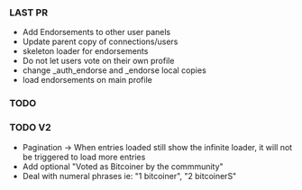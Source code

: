 ### LAST PR
- Add Endorsements to other user panels
- Update parent copy of connections/users
- skeleton loader for endorsements
- Do not let users vote on their own profile
- change _auth_endorse and _endorse local copies
- load endorsements on main profile

### TODO

### TODO V2
- Pagination -> When entries loaded still show the infinite loader, it will not be triggered to load more entries
- Add optional "Voted as Bitcoiner by the commmunity"
- Deal with numeral phrases ie: "1 bitcoiner", "2 bitcoinerS"
